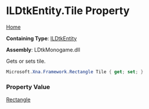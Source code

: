 # ILDtkEntity\.Tile Property

[Home](../../../README.md)

**Containing Type**: [ILDtkEntity](../README.md)

**Assembly**: LDtkMonogame\.dll

  
 Gets or sets tile\. 

```csharp
Microsoft.Xna.Framework.Rectangle Tile { get; set; }
```

### Property Value

[Rectangle](https://docs.microsoft.com/en-us/dotnet/api/microsoft.xna.framework.rectangle)

